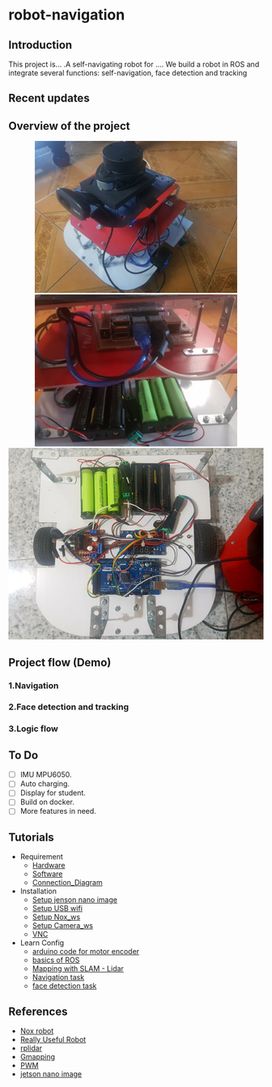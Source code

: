 # robot-navigation

## Introduction
This project is... .A self-navigating robot for .... We build a robot in ROS and integrate several functions: self-navigation, face detection and tracking
## Recent updates

## Overview of the project
<div align="center">
    <img src="assets/robot1.jpg" width="400">
    <img src="assets/robot2.jpg" width="400">
    <img src="assets/robot3.jpg" width="800">
</div>

## Project flow (Demo)
### 1.Navigation
### 2.Face detection and tracking

### 3.Logic flow

## To Do 
- [ ] IMU MPU6050.
- [ ] Auto charging.
- [ ] Display for student.
- [ ] Build on docker.
- [ ] More features in need.

## Tutorials
- Requirement
    - [Hardware](./assets/Hardware.png)
    - [Software](./assets/Software.png)
    - [Connection_Diagram](./assets/Connection_Diagram.jpg)
- Installation
    - [Setup jenson nano image](./docs/Jetson_nano_image.md)
    - [Setup USB wifi](./docs/rtl8812au.md)
    - [Setup Nox_ws](./docs/nox_ws.md)
    - [Setup Camera_ws](./docs/camera_ws.md)
    - [VNC](./docs/vnc.md)
- Learn Config
    - [arduino code for motor encoder](./docs/arduino.md)
    - [basics of ROS](https://www.rosroboticslearning.com/basics-of-ros)
    - [Mapping with SLAM - Lidar](./docs/slam.md)
    - [Navigation task](./docs/navigation.md)
    - [face detection task](./docs/face_detection.md)
    
## References
- [Nox robot](https://github.com/RBinsonB/Nox_robot)
- [Really Useful Robot](https://github.com/XRobots/ReallyUsefulRobot)
- [rplidar](https://github.com/Slamtec/rplidar_ros)
- [Gmapping](http://www.geduino.org/site/archives/35)
- [PWM](http://arduino.vn/reference/xung-pwm)
- [jetson nano image](https://github.com/Qengineering/Jetson-Nano-image)
